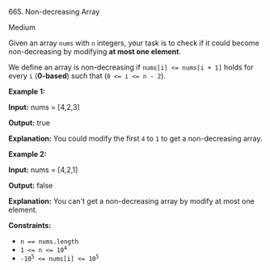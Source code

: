 665\. Non-decreasing Array

Medium

Given an array `nums` with `n` integers, your task is to check if it could become non-decreasing by modifying **at most one element**.

We define an array is non-decreasing if `nums[i] <= nums[i + 1]` holds for every `i` (**0-based**) such that (`0 <= i <= n - 2`).

**Example 1:**

**Input:** nums = [4,2,3]

**Output:** true

**Explanation:** You could modify the first `4` to `1` to get a non-decreasing array.

**Example 2:**

**Input:** nums = [4,2,1]

**Output:** false

**Explanation:** You can't get a non-decreasing array by modify at most one element.

**Constraints:**

*   `n == nums.length`
*   <code>1 <= n <= 10<sup>4</sup></code>
*   <code>-10<sup>5</sup> <= nums[i] <= 10<sup>5</sup></code>
